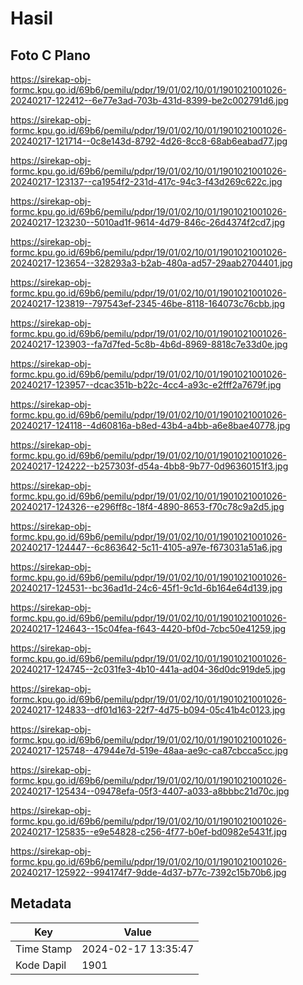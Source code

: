 # Hasil

## Foto C Plano

https://sirekap-obj-formc.kpu.go.id/69b6/pemilu/pdpr/19/01/02/10/01/1901021001026-20240217-122412--6e77e3ad-703b-431d-8399-be2c002791d6.jpg

https://sirekap-obj-formc.kpu.go.id/69b6/pemilu/pdpr/19/01/02/10/01/1901021001026-20240217-121714--0c8e143d-8792-4d26-8cc8-68ab6eabad77.jpg

https://sirekap-obj-formc.kpu.go.id/69b6/pemilu/pdpr/19/01/02/10/01/1901021001026-20240217-123137--ca1954f2-231d-417c-94c3-f43d269c622c.jpg

https://sirekap-obj-formc.kpu.go.id/69b6/pemilu/pdpr/19/01/02/10/01/1901021001026-20240217-123230--5010ad1f-9614-4d79-846c-26d4374f2cd7.jpg

https://sirekap-obj-formc.kpu.go.id/69b6/pemilu/pdpr/19/01/02/10/01/1901021001026-20240217-123654--328293a3-b2ab-480a-ad57-29aab2704401.jpg

https://sirekap-obj-formc.kpu.go.id/69b6/pemilu/pdpr/19/01/02/10/01/1901021001026-20240217-123819--797543ef-2345-46be-8118-164073c76cbb.jpg

https://sirekap-obj-formc.kpu.go.id/69b6/pemilu/pdpr/19/01/02/10/01/1901021001026-20240217-123903--fa7d7fed-5c8b-4b6d-8969-8818c7e33d0e.jpg

https://sirekap-obj-formc.kpu.go.id/69b6/pemilu/pdpr/19/01/02/10/01/1901021001026-20240217-123957--dcac351b-b22c-4cc4-a93c-e2fff2a7679f.jpg

https://sirekap-obj-formc.kpu.go.id/69b6/pemilu/pdpr/19/01/02/10/01/1901021001026-20240217-124118--4d60816a-b8ed-43b4-a4bb-a6e8bae40778.jpg

https://sirekap-obj-formc.kpu.go.id/69b6/pemilu/pdpr/19/01/02/10/01/1901021001026-20240217-124222--b257303f-d54a-4bb8-9b77-0d96360151f3.jpg

https://sirekap-obj-formc.kpu.go.id/69b6/pemilu/pdpr/19/01/02/10/01/1901021001026-20240217-124326--e296ff8c-18f4-4890-8653-f70c78c9a2d5.jpg

https://sirekap-obj-formc.kpu.go.id/69b6/pemilu/pdpr/19/01/02/10/01/1901021001026-20240217-124447--6c863642-5c11-4105-a97e-f673031a51a6.jpg

https://sirekap-obj-formc.kpu.go.id/69b6/pemilu/pdpr/19/01/02/10/01/1901021001026-20240217-124531--bc36ad1d-24c6-45f1-9c1d-6b164e64d139.jpg

https://sirekap-obj-formc.kpu.go.id/69b6/pemilu/pdpr/19/01/02/10/01/1901021001026-20240217-124643--15c04fea-f643-4420-bf0d-7cbc50e41259.jpg

https://sirekap-obj-formc.kpu.go.id/69b6/pemilu/pdpr/19/01/02/10/01/1901021001026-20240217-124745--2c031fe3-4b10-441a-ad04-36d0dc919de5.jpg

https://sirekap-obj-formc.kpu.go.id/69b6/pemilu/pdpr/19/01/02/10/01/1901021001026-20240217-124833--df01d163-22f7-4d75-b094-05c41b4c0123.jpg

https://sirekap-obj-formc.kpu.go.id/69b6/pemilu/pdpr/19/01/02/10/01/1901021001026-20240217-125748--47944e7d-519e-48aa-ae9c-ca87cbcca5cc.jpg

https://sirekap-obj-formc.kpu.go.id/69b6/pemilu/pdpr/19/01/02/10/01/1901021001026-20240217-125434--09478efa-05f3-4407-a033-a8bbbc21d70c.jpg

https://sirekap-obj-formc.kpu.go.id/69b6/pemilu/pdpr/19/01/02/10/01/1901021001026-20240217-125835--e9e54828-c256-4f77-b0ef-bd0982e5431f.jpg

https://sirekap-obj-formc.kpu.go.id/69b6/pemilu/pdpr/19/01/02/10/01/1901021001026-20240217-125922--994174f7-9dde-4d37-b77c-7392c15b70b6.jpg


## Metadata

| Key        | Value               |
| ---------- | ------------------- |
| Time Stamp | 2024-02-17 13:35:47 |
| Kode Dapil | 1901                |



